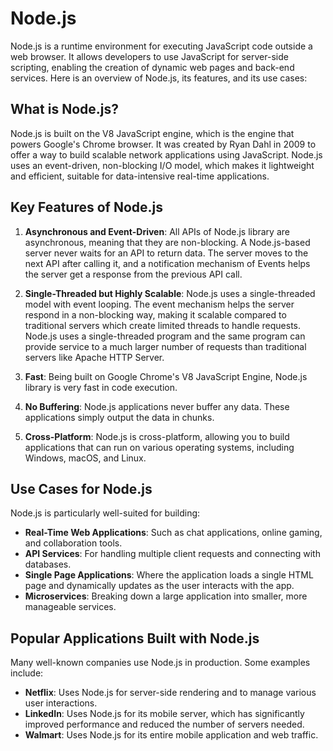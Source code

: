 # Node.js

Node.js is a runtime environment for executing JavaScript code outside a web browser. It allows developers to use JavaScript for server-side scripting, enabling the creation of dynamic web pages and back-end services. Here is an overview of Node.js, its features, and its use cases:

## What is Node.js?

Node.js is built on the V8 JavaScript engine, which is the engine that powers Google's Chrome browser. It was created by Ryan Dahl in 2009 to offer a way to build scalable network applications using JavaScript. Node.js uses an event-driven, non-blocking I/O model, which makes it lightweight and efficient, suitable for data-intensive real-time applications.

## Key Features of Node.js

1. **Asynchronous and Event-Driven**: All APIs of Node.js library are asynchronous, meaning that they are non-blocking. A Node.js-based server never waits for an API to return data. The server moves to the next API after calling it, and a notification mechanism of Events helps the server get a response from the previous API call.

2. **Single-Threaded but Highly Scalable**: Node.js uses a single-threaded model with event looping. The event mechanism helps the server respond in a non-blocking way, making it scalable compared to traditional servers which create limited threads to handle requests. Node.js uses a single-threaded program and the same program can provide service to a much larger number of requests than traditional servers like Apache HTTP Server.

3. **Fast**: Being built on Google Chrome's V8 JavaScript Engine, Node.js library is very fast in code execution.

4. **No Buffering**: Node.js applications never buffer any data. These applications simply output the data in chunks.

5. **Cross-Platform**: Node.js is cross-platform, allowing you to build applications that can run on various operating systems, including Windows, macOS, and Linux.


## Use Cases for Node.js

Node.js is particularly well-suited for building:

-   **Real-Time Web Applications**: Such as chat applications, online gaming, and collaboration tools.
-   **API Services**: For handling multiple client requests and connecting with databases.
-   **Single Page Applications**: Where the application loads a single HTML page and dynamically updates as the user interacts with the app.
-   **Microservices**: Breaking down a large application into smaller, more manageable services.

## Popular Applications Built with Node.js

Many well-known companies use Node.js in production. Some examples include:

-   **Netflix**: Uses Node.js for server-side rendering and to manage various user interactions.
-   **LinkedIn**: Uses Node.js for its mobile server, which has significantly improved performance and reduced the number of servers needed.
-   **Walmart**: Uses Node.js for its entire mobile application and web traffic.

